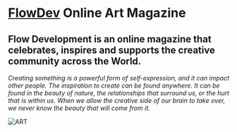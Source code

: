 # [FlowDev](https://tamudashe.github.io/FD-Art-Margazine/) Online Art Magazine



## **Flow Development is an online magazine that celebrates, inspires and supports the creative community across the World.**

_Creating something is a powerful form of self-expression, and it can impact other people. The inspiration to create can be found anywhere. It can be found in the beauty of nature, the relationships that surround us, or the hurt that is within us. When we allow the creative side of our brain to take over, we never know the beauty that will come from it._

![ART](https://images.pexels.com/photos/207896/pexels-photo-207896.jpeg?auto=compress&cs=tinysrgb&dpr=2&h=750&w=1260)

